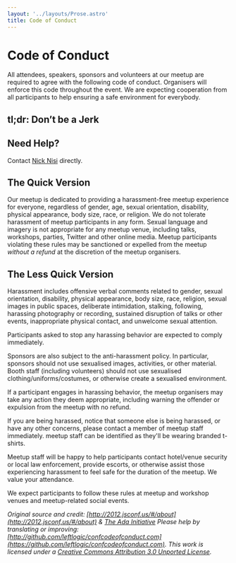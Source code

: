 ```yaml
---
layout: '../layouts/Prose.astro'
title: Code of Conduct
---
```


# Code of Conduct

All attendees, speakers, sponsors and volunteers at our meetup are required to agree with the following code of conduct. Organisers will enforce this code throughout the event. We are expecting cooperation from all participants to help ensuring a safe environment for everybody.

## tl;dr: Don’t be a Jerk

## Need Help?

Contact <a href="mailto:nick@nisi.org">Nick Nisi</a> directly.

## The Quick Version

Our meetup is dedicated to providing a harassment-free meetup experience for everyone, regardless of gender, age, sexual orientation, disability, physical appearance, body size, race, or religion. We do not tolerate harassment of meetup participants in any form. Sexual language and imagery is not appropriate for any meetup venue, including talks, workshops, parties, Twitter and other online media. Meetup participants violating these rules may be sanctioned or expelled from the meetup <em>without a refund</em> at the discretion of the meetup organisers.

## The Less Quick Version

Harassment includes offensive verbal comments related to gender, sexual orientation, disability, physical appearance, body size, race, religion, sexual images in public spaces, deliberate intimidation, stalking, following, harassing photography or recording, sustained disruption of talks or other events, inappropriate physical contact, and unwelcome sexual attention.

Participants asked to stop any harassing behavior are expected to comply immediately.

Sponsors are also subject to the anti-harassment policy. In particular, sponsors should not use sexualised images, activities, or other material. Booth staff (including volunteers) should not use sexualised clothing/uniforms/costumes, or otherwise create a sexualised environment.

If a participant engages in harassing behavior, the meetup organisers may take any action they deem appropriate, including warning the offender or expulsion from the meetup with no refund.

If you are being harassed, notice that someone else is being harassed, or have any other concerns, please contact a member of meetup staff immediately. meetup staff can be identified as they&#39;ll be wearing branded t-shirts.

Meetup staff will be happy to help participants contact hotel/venue security or local law enforcement, provide escorts, or otherwise assist those experiencing harassment to feel safe for the duration of the meetup. We value your attendance.

We expect participants to follow these rules at meetup and workshop venues and meetup-related social events.

*Original source and credit: [http://2012.jsconf.us/#/about](http://2012.jsconf.us/#/about) & [The Ada Initiative](http://geekfeminism.wikia.com/wiki/conference_anti-harassment/Policy)*
*Please help by translating or improving: [http://github.com/leftlogic/confcodeofconduct.com](https://github.com/leftlogic/confcodeofconduct.com).*
*This work is licensed under a [Creative Commons Attribution 3.0 Unported License](http://creativecommons.org/licenses/by/3.0/deed.en_US).*
